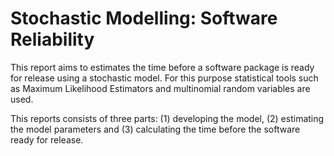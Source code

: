 # Stochastic Modelling: Software Reliability
This report aims to estimates the time before a software package is ready for release using a stochastic model. For this purpose statistical tools such as Maximum Likelihood Estimators and multinomial random variables are used.

This reports consists of three parts: (1) developing the model,  (2) estimating the model parameters and (3) calculating the time before the software ready for release. 
